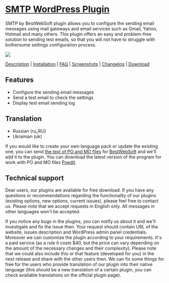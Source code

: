 <a href="http://bestwebsoft.com/products/smtp/" target=_blank>SMTP WordPress Plugin</a>
========================

SMTP by BestWebSoft plugin allows you to configure the sending email messages using mail gateways and email services such as Gmail, Yahoo, Hotmail and many others. This plugin offers an easy and problem-free solution to sending test emails, so that you will not have to struggle with bothersome settings configuration process.

<img src="http://bestwebsoft.com/wp-content/uploads/2015/02/smtp-banner-website.jpg" />

<a href="http://bestwebsoft.com/products/smtp/description/" target=_blank>Description</a> | 
<a href="http://bestwebsoft.com/products/smtp/installation/" target=_blank>Installation</a> | 
<a href="http://bestwebsoft.com/products/smtp/faq/" target=_blank>FAQ</a> | 
<a href="http://bestwebsoft.com/products/smtp/screenshots/" target=_blank>Screenshots</a> | 
<a href="http://bestwebsoft.com/products/smtp/changelog/" target=_blank>Changelog</a> | 
<a href="http://bestwebsoft.com/products/smtp/download/" target=_blank>Download</a>


Features
-----------------------------
* Configure the sending email messages
* Send a test email to check the settings
* Display test email sending log


Translation
-----------------------------
* Russian (ru_RU)
* Ukrainian (uk)

If you would like to create your own language pack or update the existing one, you can send <a href="http://codex.wordpress.org/Translating_WordPress" target="_blank">the text of PO and MO files</a> for <a href="http://support.bestwebsoft.com" target="_blank">BestWebSoft</a> and we'll add it to the plugin. You can download the latest version of the program for work with PO and MO files <a href="http://www.poedit.net/download.php" target="_blank">Poedit</a>.


Technical support
-----------------------------
Dear users, our plugins are available for free download. If you have any questions or recommendations regarding the functionality of our plugins (existing options, new options, current issues), please feel free to contact us. Please note that we accept requests in English only. All messages in other languages won't be accepted.

If you notice any bugs in the plugins, you can notify us about it and we'll investigate and fix the issue then. Your request should contain URL of the website, issues description and WordPress admin panel credentials.
Moreover we can customize the plugin according to your requirements. It's a paid service (as a rule it costs $40, but the price can vary depending on the amount of the necessary changes and their complexity). Please note that we could also include this or that feature (developed for you) in the next release and share with the other users then.
We can fix some things for free for the users who provide translation of our plugin into their native language (this should be a new translation of a certain plugin, you can check available translations on the official plugin page).
